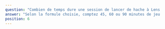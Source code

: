 ```yaml
---
question: "Combien de temps dure une session de lancer de hache à Lens ?"
answer: "Selon la formule choisie, comptez 45, 60 ou 90 minutes de jeu effectif à Lens, organisées en défis courts avec rotations. Pour les grands groupes, nous proposons des mini-tournois avec finales."
position: 6
---
```

